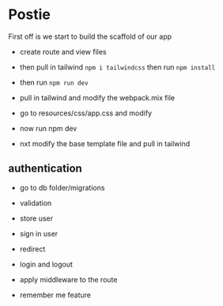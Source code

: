 # Postie

First off is we start to build the scaffold of our app

-   create route and view files
-   then pull in tailwind `npm i tailwindcss` then run `npm install`
-   then run `npm run dev`

-   pull in tailwind and modify the webpack.mix file
-   go to resources/css/app.css and modify
-   now run npm dev

-   nxt modify the base template file and pull in tailwind

## authentication

-   go to db folder/migrations
-   validation
-   store user
-   sign in user
-   redirect

-   login and logout
-   apply middleware to the route
-   remember me feature
